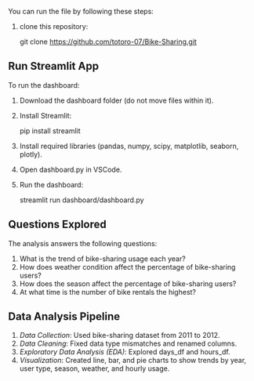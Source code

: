 You can run the file by following these steps:
1. clone this repository:
   
   git clone https://github.com/totoro-07/Bike-Sharing.git
   


## Run Streamlit App
To run the dashboard:
1. Download the dashboard folder (do not move files within it).
2. Install Streamlit:
   
   pip install streamlit
   
3. Install required libraries (pandas, numpy, scipy, matplotlib, seaborn, plotly).
4. Open dashboard.py in VSCode.
5. Run the dashboard:
   
   streamlit run dashboard/dashboard.py
   


## Questions Explored
The analysis answers the following questions:
1. What is the trend of bike-sharing usage each year?  
2. How does weather condition affect the percentage of bike-sharing users?  
3. How does the season affect the percentage of bike-sharing users?  
4. At what time is the number of bike rentals the highest?

## Data Analysis Pipeline
1. *Data Collection*: Used bike-sharing dataset from 2011 to 2012.
2. *Data Cleaning*: Fixed data type mismatches and renamed columns.
3. *Exploratory Data Analysis (EDA)*: Explored days_df and hours_df.
4. *Visualization*: Created line, bar, and pie charts to show trends by year, user type, season, weather, and hourly usage.
